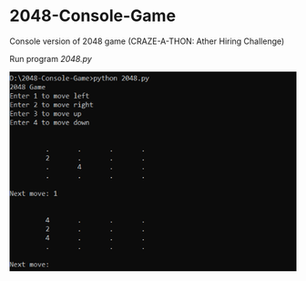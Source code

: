 # 2048-Console-Game
Console version of 2048 game (CRAZE-A-THON: Ather Hiring Challenge)

Run program *2048.py*

![output](output/output.png)